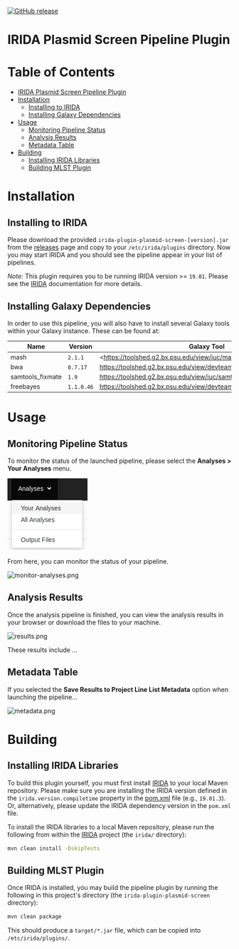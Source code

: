 [![GitHub release](https://img.shields.io/github/release/public-health-bioinformatics/irida-plugin-plasmid-screen.svg)](https://github.com/public-health-bioinformatics/irida-plugin-plasmid-screen/releases/latest)

# IRIDA Plasmid Screen Pipeline Plugin


# Table of Contents

   * [IRIDA Plasmid Screen Pipeline Plugin](#irida-mlst-pipeline-plugin)
   * [Installation](#buildingpackaging)
      * [Installing to IRIDA](#installing-to-irida)
      * [Installing Galaxy Dependencies](#installing-galaxy-dependencies)
   * [Usage](#usage)
      * [Monitoring Pipeline Status](#monitoring-pipeline-status)
      * [Analysis Results](#analysis-results)
      * [Metadata Table](#metadata-table)
   * [Building](#building)
      * [Installing IRIDA Libraries](#installing-irida-libraries)
      * [Building MLST Plugin](#building-mlst-plugin)

# Installation

## Installing to IRIDA

Please download the provided `irida-plugin-plasmid-screen-[version].jar` from the [releases][] page and copy to your `/etc/irida/plugins` directory.  Now you may start IRIDA and you should see the pipeline appear in your list of pipelines.

*Note:* This plugin requires you to be running IRIDA version >= `19.01`. Please see the [IRIDA][] documentation for more details.

## Installing Galaxy Dependencies

In order to use this pipeline, you will also have to install several Galaxy tools within your Galaxy instance. These can be found at:

| Name               | Version     | Galaxy Tool                                                               |
|--------------------|-------------|---------------------------------------------------------------------------|
| mash               | `2.1.1`     | <https://toolshed.g2.bx.psu.edu/view/iuc/mash/402b67d1af7d >              |
| bwa                | `0.7.17`    | <https://toolshed.g2.bx.psu.edu/view/devteam/bwa/01ac0a5fedc3>            |
| samtools_fixmate   | `1.9`       | <https://toolshed.g2.bx.psu.edu/view/iuc/samtools_fixmate/bc0cc7bfbfe9>   |
| freebayes          | `1.1.0.46`  | <https://toolshed.g2.bx.psu.edu/view/devteam/freebayes/156b60c1530f>      |

# Usage

## Monitoring Pipeline Status

To monitor the status of the launched pipeline, please select the **Analyses > Your Analyses** menu.

![your-analyses.png][]

From here, you can monitor the status of your pipeline.

![monitor-analyses.png][]

## Analysis Results

Once the analysis pipeline is finished, you can view the analysis results in your browser or download the files to your machine.

![results.png][]

These results include ...

## Metadata Table

If you selected the **Save Results to Project Line List Metadata** option when launching the pipeline...

![metadata.png][]

# Building

## Installing IRIDA Libraries

To build this plugin yourself, you must first install [IRIDA][] to your local Maven repository. Please make sure you are installing the IRIDA version defined in the `irida.version.compiletime` property in the [pom.xml][] file (e.g., `19.01.3`). Or, alternatively, please update the IRIDA dependency version in the `pom.xml` file.

To install the IRIDA libraries to a local Maven repository, please run the following from within the [IRIDA][] project (the `irida/` directory):

```bash
mvn clean install -DskipTests
```

## Building MLST Plugin

Once IRIDA is installed, you may build the pipeline plugin by running the following in this project's directory (the `irida-plugin-plasmid-screen` directory):

```bash
mvn clean package
```

This should produce a `target/*.jar` file, which can be copied into `/etc/irida/plugins/`.


[maven]: https://maven.apache.org/
[IRIDA]: http://irida.ca/
[Galaxy]: https://galaxyproject.org/
[Java]: https://www.java.com/
[irida-pipeline]: https://irida.corefacility.ca/documentation/developer/tools/pipelines/
[irida-pipeline-galaxy]: https://irida.corefacility.ca/documentation/developer/tools/pipelines/#galaxy-workflow-development
[irida-wf-ga2xml]: https://github.com/phac-nml/irida-wf-ga2xml
[pom.xml]: pom.xml
[workflows-dir]: src/main/resources/workflows
[workflow-structure]: src/main/resources/workflows/0.1.0/irida_workflow_structure.ga
[irida-plugin-java]: https://github.com/phac-nml/irida/tree/development/src/main/java/ca/corefacility/bioinformatics/irida/plugins/IridaPlugin.java
[irida-setup]: https://irida.corefacility.ca/documentation/administrator/index.html
[properties]: https://en.wikipedia.org/wiki/.properties
[messages]: src/main/resources/workflows/0.1.0/messages_en.properties
[your-analyses.png]: doc/images/your-analyses.png
[monitor-analyses.png]: doc/images/monitor-analyses.png
[results.png]: doc/images/results.png
[pipeline.png]: doc/images/pipeline.png
[metadata.png]: doc/images/metadata.png
[workflow.svg]: doc/images/workflow.svg
[releases]: https://github.com/public-health-bioinformatics/irida-plugin-plasmid-screen/releases
